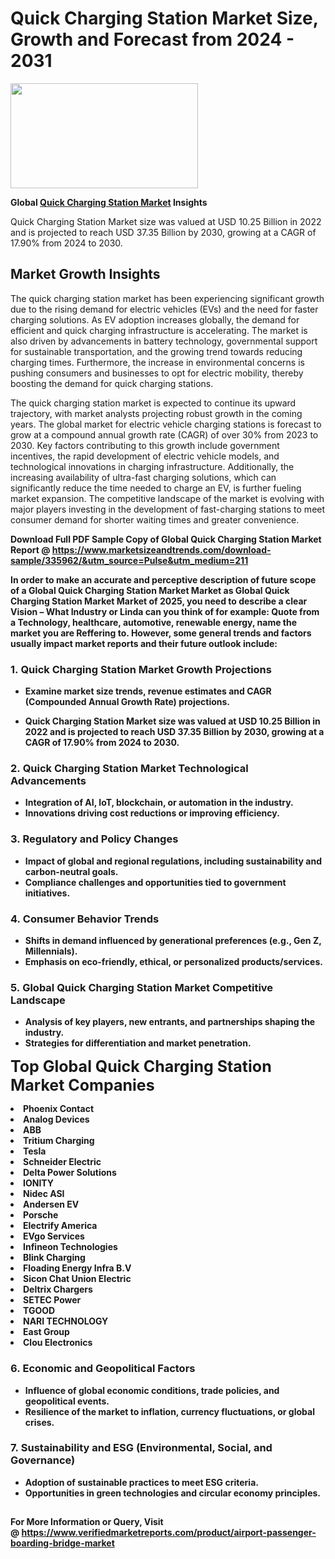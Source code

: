 <H1>Quick Charging Station Market Size, Growth and Forecast from 2024 - 2031</H1><img class="aligncenter size-medium wp-image-584254" src="https://thirdeyenews.in/wp-content/uploads/2024/09/Global-Market-Research-300x168.jpeg" alt="" width="300" height="168" /><p><strong>Global&nbsp;<a href="https://www.marketsizeandtrends.com/download-sample/335962/&amp;utm_source=Pulse&amp;utm_medium=211">Quick Charging Station Market</a> Insights</strong></p><p>Quick Charging Station Market size was valued at USD 10.25 Billion in 2022 and is projected to reach USD 37.35 Billion by 2030, growing at a CAGR of 17.90% from 2024 to 2030.</p><p><h2>Market Growth Insights</h2> <p>The quick charging station market has been experiencing significant growth due to the rising demand for electric vehicles (EVs) and the need for faster charging solutions. As EV adoption increases globally, the demand for efficient and quick charging infrastructure is accelerating. The market is also driven by advancements in battery technology, governmental support for sustainable transportation, and the growing trend towards reducing charging times. Furthermore, the increase in environmental concerns is pushing consumers and businesses to opt for electric mobility, thereby boosting the demand for quick charging stations.</p> <p><strong></strong></p> <p>The quick charging station market is expected to continue its upward trajectory, with market analysts projecting robust growth in the coming years. The global market for electric vehicle charging stations is forecast to grow at a compound annual growth rate (CAGR) of over 30% from 2023 to 2030. Key factors contributing to this growth include government incentives, the rapid development of electric vehicle models, and technological innovations in charging infrastructure. Additionally, the increasing availability of ultra-fast charging solutions, which can significantly reduce the time needed to charge an EV, is further fueling market expansion. The competitive landscape of the market is evolving with major players investing in the development of fast-charging stations to meet consumer demand for shorter waiting times and greater convenience. <p><strong></p><p><span class=""><strong>Download Full PDF Sample Copy of Global Quick Charging Station Market Report</strong> @ <a href="https://www.marketsizeandtrends.com/download-sample/335962/&amp;utm_source=Pulse&amp;utm_medium=211" target="_blank">https://www.marketsizeandtrends.com/download-sample/335962/&amp;utm_source=Pulse&amp;utm_medium=211</a></span></p><p>In order to make an accurate and perceptive description of future scope of a Global&nbsp;Quick Charging Station Market Market as Global&nbsp;Quick Charging Station Market Market of 2025, you need to describe a clear Vision &ndash; What Industry or Linda can you think of for example: Quote from a Technology, healthcare, automotive, renewable energy, name the market you are Reffering to. However, some general trends and factors usually impact market reports and their future outlook include:</p><h3>1.&nbsp;<strong>Quick Charging Station Market Growth Projections</strong></h3><ul><li>Examine market size trends, revenue estimates and CAGR (Compounded Annual Growth Rate) projections.</li><li><p>Quick Charging Station Market size was valued at USD 10.25 Billion in 2022 and is projected to reach USD 37.35 Billion by 2030, growing at a CAGR of 17.90% from 2024 to 2030.</p></li></ul><h3>2.&nbsp;<strong>Quick Charging Station Market Technological Advancements</strong></h3><ul><li>Integration of AI, IoT, blockchain, or automation in the industry.</li><li>Innovations driving cost reductions or improving efficiency.</li></ul><h3>3.&nbsp;<strong>Regulatory and Policy Changes</strong></h3><ul><li>Impact of global and regional regulations, including sustainability and carbon-neutral goals.</li><li>Compliance challenges and opportunities tied to government initiatives.</li></ul><h3>4.&nbsp;<strong>Consumer Behavior Trends</strong></h3><ul><li>Shifts in demand influenced by generational preferences (e.g., Gen Z, Millennials).</li><li>Emphasis on eco-friendly, ethical, or personalized products/services.</li></ul><h3>5.&nbsp;<strong>Global Quick Charging Station Market Competitive Landscape</strong></h3><ul><li>Analysis of key players, new entrants, and partnerships shaping the industry.</li><li>Strategies for differentiation and market penetration.</li></ul><p data-pm-slice="1 1 []"><span style="color: inherit; font-family: inherit; font-size: 25px;">Top Global Quick Charging Station Market Companies</span></p><div class="" data-test-id=""><p><li>Phoenix Contact</li><li> Analog Devices</li><li> ABB</li><li> Tritium Charging</li><li> Tesla</li><li> Schneider Electric</li><li> Delta Power Solutions</li><li> IONITY</li><li> Nidec ASI</li><li> Andersen EV</li><li> Porsche</li><li> Electrify America</li><li> EVgo Services</li><li> Infineon Technologies</li><li> Blink Charging</li><li> Floading Energy Infra B.V</li><li> Sicon Chat Union Electric</li><li> Deltrix Chargers</li><li> SETEC Power</li><li> TGOOD</li><li> NARI TECHNOLOGY</li><li> East Group</li><li> Clou Electronics</li></p></div><h3>6.&nbsp;<strong>Economic and Geopolitical Factors</strong></h3><ul><li>Influence of global economic conditions, trade policies, and geopolitical events.</li><li>Resilience of the market to inflation, currency fluctuations, or global crises.</li></ul><h3>7.&nbsp;<strong>Sustainability and ESG (Environmental, Social, and Governance)</strong></h3><ul><li>Adoption of sustainable practices to meet ESG criteria.</li><li>Opportunities in green technologies and circular economy principles.</li></ul><h2><strong style="font-size: 14px;">For More Information or Query, Visit @&nbsp;</strong><a style="background-color: #ffffff; font-size: 14px;" href="https://www.marketsizeandtrends.com/report/quick-charging-station-market/" target="_blank">https://www.verifiedmarketreports.com/product/airport-passenger-boarding-bridge-market</a></h2>
